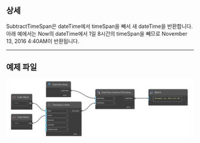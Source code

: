 ## 상세
SubtractTimeSpan은 dateTime에서 timeSpan을 빼서 새 dateTime을 반환합니다. 아래 예에서는 Now의 dateTime에서 1일 8시간의 timeSpan을 빼므로 November 13, 2016 4:40AM이 반환됩니다.
___
## 예제 파일

![SubtractTimeSpan](./DSCore.DateTime.SubtractTimeSpan_img.jpg)

